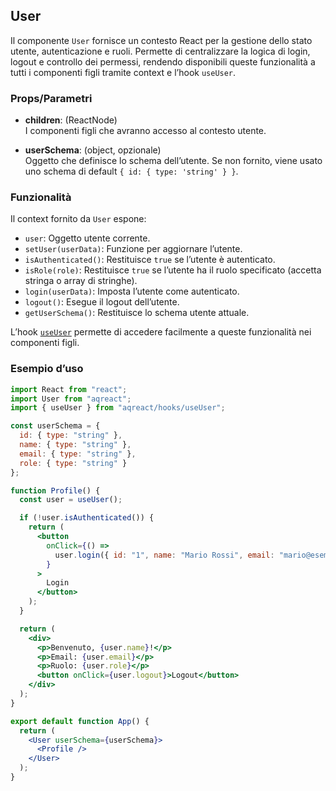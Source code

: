 ## User

Il componente `User` fornisce un contesto React per la gestione dello stato utente, autenticazione e ruoli. Permette di centralizzare la logica di login, logout e controllo dei permessi, rendendo disponibili queste funzionalità a tutti i componenti figli tramite context e l’hook `useUser`.

### Props/Parametri

- **children**: (ReactNode)  
  I componenti figli che avranno accesso al contesto utente.

- **userSchema**: (object, opzionale)  
  Oggetto che definisce lo schema dell’utente. Se non fornito, viene usato uno schema di default `{ id: { type: 'string' } }`.

### Funzionalità

Il context fornito da `User` espone:

- `user`: Oggetto utente corrente.
- `setUser(userData)`: Funzione per aggiornare l’utente.
- `isAuthenticated()`: Restituisce `true` se l’utente è autenticato.
- `isRole(role)`: Restituisce `true` se l’utente ha il ruolo specificato (accetta stringa o array di stringhe).
- `login(userData)`: Imposta l’utente come autenticato.
- `logout()`: Esegue il logout dell’utente.
- `getUserSchema()`: Restituisce lo schema utente attuale.

L’hook [`useUser`](useUser.md) permette di accedere facilmente a queste funzionalità nei componenti figli.

### Esempio d’uso

```jsx
import React from "react";
import User from "aqreact";
import { useUser } from "aqreact/hooks/useUser";

const userSchema = {
  id: { type: "string" },
  name: { type: "string" },
  email: { type: "string" },
  role: { type: "string" }
};

function Profile() {
  const user = useUser();

  if (!user.isAuthenticated()) {
    return (
      <button
        onClick={() =>
          user.login({ id: "1", name: "Mario Rossi", email: "mario@esempio.com", role: "admin" })
        }
      >
        Login
      </button>
    );
  }

  return (
    <div>
      <p>Benvenuto, {user.name}!</p>
      <p>Email: {user.email}</p>
      <p>Ruolo: {user.role}</p>
      <button onClick={user.logout}>Logout</button>
    </div>
  );
}

export default function App() {
  return (
    <User userSchema={userSchema}>
      <Profile />
    </User>
  );
}
```